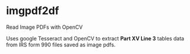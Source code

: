 # imgpdf2df
Read Image PDFs with OpenCV

Uses google Tesseract and OpenCV to extract <strong>Part XV Line 3</strong> tables data from IRS form 990 files saved as image pdfs.
